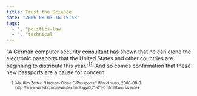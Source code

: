 ```yaml
---
title: Trust the Science
date: "2006-08-03 16:15:58"
tags:
  - ", "politics-law
  - ", "technical
---
```

"A German computer security consultant has shown that he can clone the electronic passports that the United States and other countries are beginning to distribute this year."<sup><a href="http://www.wired.com/news/technology/0,71521-0.html?tw=rss.index" title="Wired News: Hackers Clone E-Passports">[1]</a></sup>  And so comes confirmation that these new passports are a cause for concern.

<ol><font size="-2"><li><font size="-2">Ms. Kim Zetter.  "Hackers Clone E-Passports."  Wired news, 2006-08-3.  http://www.wired.com/news/technology/0,71521-0.html?tw=rss.index</font></li></font></ol>

